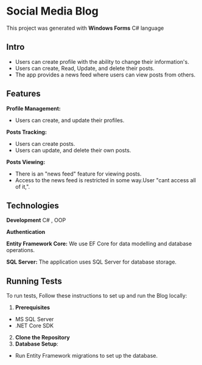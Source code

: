
# Social Media Blog


This project was generated with **Windows Forms** C# language
 
 ## Intro
 - Users can create profile with the ability to change their information's.
 - Users can create, Read, Update, and delete their posts.
 - The app provides a news feed where users can view posts from others.

## Features
**Profile Management:**
- Users can create, and update their profiles.

**Posts Tracking:**
- Users can create posts.
- Users can update, and delete their own posts.

**Posts Viewing:**
- There is an "news feed" feature for viewing posts.
- Access to the news feed is restricted in some way.User "cant access all of it,".


## Technologies

**Development** C# , OOP

**Authentication**

**Entity Framework Core:** We use EF Core for data modelling and database operations.

**SQL Server:** The application uses SQL Server for database storage.




## Running Tests

To run tests, Follow these instructions to set up and run the Blog locally:
1. **Prerequisites**
- MS SQL Server
- .NET Core SDK
2. **Clone the Repository**
3. **Database Setup**:
- Run Entity Framework migrations to set up the database. 

